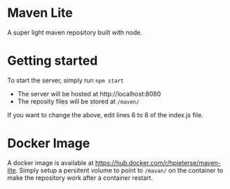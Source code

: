 # Maven Lite
A super light maven repository built with node.

# Getting started
To start the server, simply run 
``
npm start
``

* The server will be hosted at http://localhost:8080
* The reposity files will be stored at ``/maven/``

If you want to change the above, edit lines 6 to 8 of the index.js file.

# Docker Image
A docker image is available at https://hub.docker.com/r/hpieterse/maven-lite. Simply setup a persitent volume to point to ``/mavan/`` on the container to make the repository work after a container restart.
